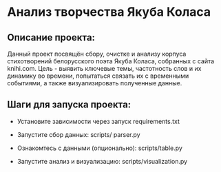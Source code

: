 # Анализ творчества Якуба Коласа

## Описание проекта:

Данный проект посвящён сбору, очистке и анализу корпуса стихотворений белорусского поэта Якуба Коласа, собранных с сайта knihi.com. Цель - выявить ключевые темы, частотность слов и их динамику во времени, попытаться связать их  с временными событиями, а также визуализировать полученные данные.

## Шаги для запуска проекта:

- Установите зависимости через запуск requirements.txt

- Запустите сбор данных: scripts/ parser.py

- Ознакомтесь с данными (опционально): scripts/table.py

- Запустите анализ и визуализацию: scripts/visualization.py
